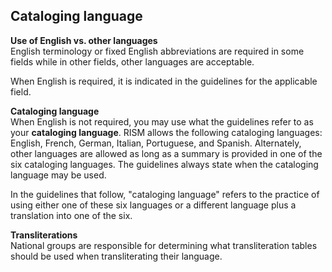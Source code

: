 ## Cataloging language

**Use of English vs. other languages**  
English terminology or fixed English abbreviations are required in some fields while in other fields, other languages are acceptable.

When English is required, it is indicated in the guidelines for the applicable field.

**Cataloging language**  
When English is not required, you may use what the guidelines refer to as your **cataloging language**. RISM allows the following cataloging languages: English, French, German, Italian, Portuguese, and Spanish. Alternately, other languages are allowed as long as a summary is provided in one of the six cataloging languages. The guidelines always state when the cataloging language may be used.

In the guidelines that follow, "cataloging language" refers to the practice of using either one of these six languages or a different language plus a translation into one of the six.

**Transliterations**  
National groups are responsible for determining what transliteration tables should be used when transliterating their language.
